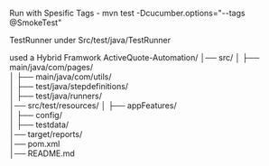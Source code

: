 Run with Spesific Tags - mvn test -Dcucumber.options="--tags @SmokeTest"

TestRunner under Src/test/java/TestRunner

used a Hybrid Framwork
ActiveQuote-Automation/
│── src/
│   ├── main/java/com/pages/         
│   ├── main/java/com/utils/         
│   ├── test/java/stepdefinitions/   
│   ├── test/java/runners/          
│── src/test/resources/
│   ├── appFeatures/                 
│   ├── config/                       
│   ├── testdata/                     
│── target/reports/                   
│── pom.xml                                      
│── README.md                         
